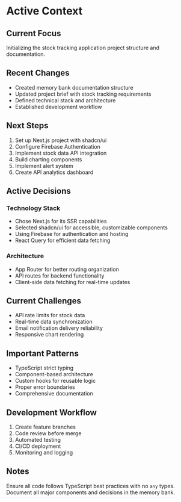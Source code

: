 # Active Context

## Current Focus

Initializing the stock tracking application project structure and documentation.

## Recent Changes

- Created memory bank documentation structure
- Updated project brief with stock tracking requirements
- Defined technical stack and architecture
- Established development workflow

## Next Steps

1. Set up Next.js project with shadcn/ui
2. Configure Firebase Authentication
3. Implement stock data API integration
4. Build charting components
5. Implement alert system
6. Create API analytics dashboard

## Active Decisions

### Technology Stack

- Chose Next.js for its SSR capabilities
- Selected shadcn/ui for accessible, customizable components
- Using Firebase for authentication and hosting
- React Query for efficient data fetching

### Architecture

- App Router for better routing organization
- API routes for backend functionality
- Client-side data fetching for real-time updates

## Current Challenges

- API rate limits for stock data
- Real-time data synchronization
- Email notification delivery reliability
- Responsive chart rendering

## Important Patterns

- TypeScript strict typing
- Component-based architecture
- Custom hooks for reusable logic
- Proper error boundaries
- Comprehensive documentation

## Development Workflow

1. Create feature branches
2. Code review before merge
3. Automated testing
4. CI/CD deployment
5. Monitoring and logging

## Notes

Ensure all code follows TypeScript best practices with no `any` types. Document all major components and decisions in the memory bank.
